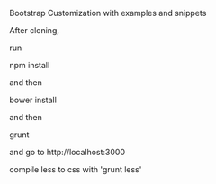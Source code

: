 Bootstrap Customization with examples and snippets

After cloning,

run

npm install

and then

bower install

and then

grunt

and go to http://localhost:3000

compile less to css with 'grunt less'


